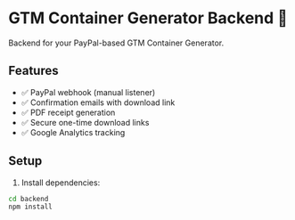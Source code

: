 # GTM Container Generator Backend 🎉

Backend for your PayPal-based GTM Container Generator.

## Features
- ✅ PayPal webhook (manual listener)
- ✅ Confirmation emails with download link
- ✅ PDF receipt generation
- ✅ Secure one-time download links
- ✅ Google Analytics tracking

## Setup

1. Install dependencies:
```bash
cd backend
npm install
